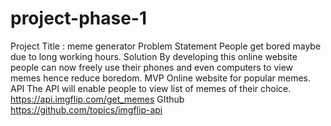 # project-phase-1
Project Title : meme generator Problem Statement People get bored maybe due to long working hours. Solution By developing this online website people can now freely use their phones and even computers to view memes hence reduce boredom. MVP Online website for popular memes. API The API will enable people to view list of memes of their choice. https://api.imgflip.com/get_memes GIthub https://github.com/topics/imgflip-api
